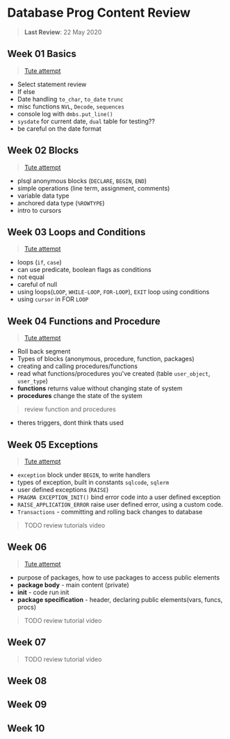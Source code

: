 # Database Prog Content Review

> **Last Review**: 22 May 2020


## Week 01 Basics

> [Tute attempt](notes/week01/homework.sql)

- Select statement review
- If else
- Date handling `to_char`, `to_date` `trunc`
- misc functions `NVL`, `Decode`, `sequences`
- console log with `dmbs.put_line()`
- `sysdate` for current date, `dual` table for testing??
- be careful on the date format

## Week 02 Blocks

> [Tute attempt](notes/week02/exercise/tutorial.sql)

- plsql anonymous blocks (`DECLARE`, `BEGIN`, `END`)
- simple operations (line term, assignment, comments)
- variable data type
- anchored data type (`%ROWTYPE`)
- intro to cursors

## Week 03 Loops and Conditions

> [Tute attempt](notes/week03/tute.sql)

- loops (`if`, `case`)
- can use predicate, boolean flags as conditions
- not equal
- careful of null
- using loops(`LOOP`, `WHILE-LOOP`, `FOR-LOOP`), `EXIT` loop using conditions
- using `cursor` in FOR `LOOP`

## Week 04 Functions and Procedure

> [Tute attempt](notes/week04/tut.sql)

- Roll back segment
- Types of blocks (anonymous, procedure, function, packages)
- creating and calling procedures/functions
- read what functions/procedures you've created (table `user_object`, `user_type`)
- **functions** returns value without changing state of system
- **procedures** change the state of the system

> review function and procedures

- theres triggers, dont think thats used


## Week 05 Exceptions

> [Tute attempt](notes/week05/tut.sql)

- `exception` block under `BEGIN`, to write handlers
- types of exception, built in constants `sqlcode`, `sqlerm`
- user defined exceptions (`RAISE`)
- `PRAGMA EXCEPTION_INIT()` bind error code into a user defined exception
- `RAISE_APPLICATION_ERROR` raise user defined error, using a custom code.
- `Transactions` - committing and rolling back changes to database

> TODO review tutorials video

## Week 06

> [Tute attempt](notes/week06/tut.sql)

- purpose of packages, how to use packages to access public elements
- **package body** - main content (private)
- **init** - code run init
- **package specification** - header, declaring public elements(vars, funcs, procs)

> TODO review tutorial video

## Week 07


> TODO review tutorial video

## Week 08


## Week 09


## Week 10












